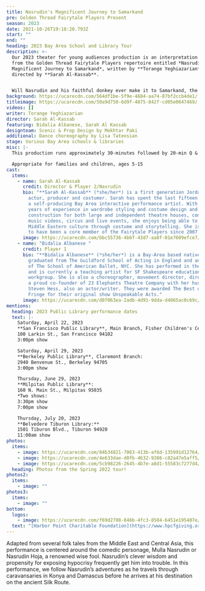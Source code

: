 ```yaml
---
title: Nasrudin's Magnificent Journey to Samarkand
pre: Golden Thread Fairytale Players Present
season: 2023
date: 2021-10-26T19:18:20.793Z
start: ""
end: ""
heading: 2023 Bay Area School and Library Tour
description: >-
  Our 2023 theater for young audiences production is an interpretation of a play
  from the Golden Thread Fairytale Players repertoire entitled *Nasrudin’s
  Magnificent Journey to Samarkand*, written by **Torange Yeghiazarian** and
  directed by **Sarah Al-Kassab**.


  Will Nasrudin and his faithful donkey ever make it to Samarkand, the center of arts and crafts on the ancient Silk Road? There is only one way to find out!
background: https://ucarecdn.com/564df1be-5f9e-4684-aa74-87bf2ccb4de1/
titleimage: https://ucarecdn.com/50a9d750-6d9f-4875-842f-cd05e0647469/
videos: []
writer: Torange Yeghiazarian
director: Sarah Al-Kassab
featuring: Bidalia Albanese, Sarah Al Kassab
designteam: Scenic & Prop Design by Mokhtar Paki
additional: Dance choreography by Lisa Tateosian
stage: Various Bay Area schools & libraries
misc: |-
  This production runs approximately 30-minutes followed by 20-min Q & A session

  Appropriate for families and children, ages 5-15
cast:
  items:
    - name: Sarah Al-Kassab
      credit: Director & Player 2/Nasrudin
      bio: "**Sarah Al-Kassab** (*she/her*) is a first generation Jordanian-American
        actor, producer and costumer. Sarah has spent the last fifteen years as
        a self-producing Bay Area interactive performance artist. With over 20
        years of experience in wardrobe styling and costume design and
        construction for both large and independent theatre houses, commercials,
        music videos, circus and live events, she enjoys being able to share
        Middle Eastern culture through costume and storytelling. She is thrilled
        to have been a core member of the Fairytale Players since 2007."
      image: https://ucarecdn.com/bbc55736-4b6f-43d7-aa8f-01e7609efce7/
    - name: "Bidalia Albanese "
      credit: Player 1
      bio: "**Bidalia Albanese** (*she/her*) is a Bay-Area based native New Yorker who
        graduated from The Guildford School of Acting in England and an alumnus
        of The School of American Ballet, NYC. She has performed in the UK, NYC,
        and is currently a teaching artist for SF Shakespeare education
        workgroup. She is also a choreographer, movement director, director, and
        a proud co-founder of 23 Elephants Theatre Company with her husband
        Steven Hess, also an actor/writer. They were awarded The Best of SF
        Fringe for their original show Unspeakable Acts."
      image: https://ucarecdn.com/d8f063ea-2adb-4d91-9dda-d4065ac0c69c/
mentions:
  heading: 2023 Public Library performance dates
  text: |-
    Saturday, April 22, 2023
    **San Francisco Public Library**, Main Branch, Fisher Children's Center:
    100 Larkin St., San Francisco 94102
    3:00pm show

    Saturday, April 29, 2023
    **Berkeley Public Library**, Claremont Branch:
    2940 Benvenue St., Berkeley 94705
    3:00pm show

    Thursday, June 29, 2023
    **Milpitas Public Library**:
    160 N. Main St., Milpitas 95035
    *Two shows:
    3:30pm show
    7:00pm show 

    Thursday, July 20, 2023
    **Belvedere Tiburon Library:**
    1501 Tiburon Blvd., Tiburon 94920
    11:00am show
photos:
  items:
    - image: https://ucarecdn.com/84b34821-7063-413b-af6d-135991d12764/
    - image: https://ucarecdn.com/4e633dae-d0fb-4632-9386-c82a47e5aff5/
    - image: https://ucarecdn.com/5cb98226-2645-4b7e-a8d1-55583c7277d4/
  heading: Photos from the Spring 2022 tour!
photos2:
  items:
    - image: ""
photos3:
  items:
    - image: ""
bottom:
  logos:
    - image: https://ucarecdn.com/f69d2708-846b-4fc3-8584-6451e195407e/
  text: "[Harbor Point Charitable Foundation](https://www.hpcfgiving.org/)"
---
```

Adapted from several folk tales from the Middle East and Central Asia, this performance is centered around the comedic personage, Mulla Nasrudin or Nasrudin Hoja, a renowned wise fool. Nasrudin’s clever wisdom and propensity for exposing hypocrisy frequently get him into trouble. In this performance, we follow Nasrudin’s adventures as he travels through caravansaries in Konya and Damascus before he arrives at his destination on the ancient Silk Route.